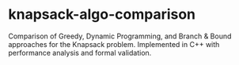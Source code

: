 # knapsack-algo-comparison
Comparison of Greedy, Dynamic Programming, and Branch &amp; Bound approaches for the Knapsack problem. Implemented in C++ with performance analysis and formal validation.
